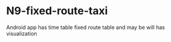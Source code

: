 # N9-fixed-route-taxi
Android app has time table fixed route table and may be will has visualization

